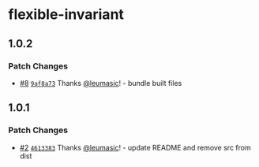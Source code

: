 # flexible-invariant

## 1.0.2

### Patch Changes

- [#8](https://github.com/leumasic/flexible-invariant/pull/8) [`9af8a73`](https://github.com/leumasic/flexible-invariant/commit/9af8a73054ae2fbc01d80f813e35515b881ac36f) Thanks [@leumasic](https://github.com/leumasic)! - bundle built files

## 1.0.1

### Patch Changes

- [#2](https://github.com/leumasic/flexible-invariant/pull/2) [`4613383`](https://github.com/leumasic/flexible-invariant/commit/46133832119b1995df33297944bb662e81b271b1) Thanks [@leumasic](https://github.com/leumasic)! - update README and remove src from dist
